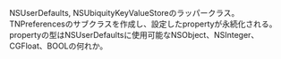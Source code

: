 NSUserDefaults, NSUbiquityKeyValueStoreのラッパークラス。
TNPreferencesのサブクラスを作成し、設定したpropertyが永続化される。
propertyの型はNSUserDefaultsに使用可能なNSObject、NSInteger、CGFloat、BOOLの何れか。
